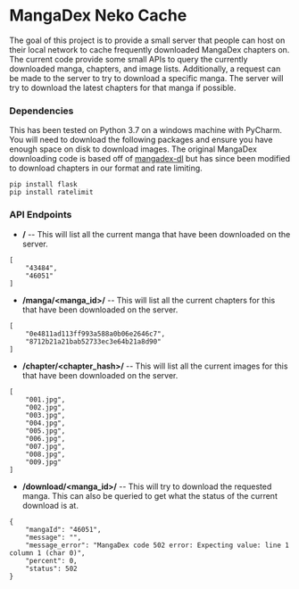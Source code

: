 
# MangaDex Neko Cache

The goal of this project is to provide a small server that people can host on their local network to cache frequently
downloaded MangaDex chapters on. The current code provide some small APIs to query the currently downloaded manga,
chapters, and image lists. Additionally, a request can be made to the server to try to download a specific manga.
The server will try to download the latest chapters for that manga if possible.


### Dependencies

This has been tested on Python 3.7 on a windows machine with PyCharm.
You will need to download the following packages and ensure you have enough space on disk to download images.
The original MangaDex downloading code is based off of [mangadex-dl](https://github.com/frozenpandaman/mangadex-dl) but has since been modified to download chapters in our format and rate limiting.

```
pip install flask
pip install ratelimit
```




### API Endpoints

- **/** -- This will list all the current manga that have been downloaded on the server.

```
[
    "43484",
    "46051"
]
```

- **/manga/<manga_id>/** -- This will list all the current chapters for this that have been downloaded on the server.

```
[
    "0e4811ad113ff993a588a0b06e2646c7",
    "8712b21a21bab52733ec3e64b21a8d90"
]
```

- **/chapter/<chapter_hash>/** -- This will list all the current images for this that have been downloaded on the server.

```
[
    "001.jpg",
    "002.jpg",
    "003.jpg",
    "004.jpg",
    "005.jpg",
    "006.jpg",
    "007.jpg",
    "008.jpg",
    "009.jpg"
]
```

- **/download/<manga_id>/** -- This will try to download the requested manga. This can also be queried to get what the status of the current download is at.

```
{
    "mangaId": "46051",
    "message": "",
    "message_error": "MangaDex code 502 error: Expecting value: line 1 column 1 (char 0)",
    "percent": 0,
    "status": 502
}
```






